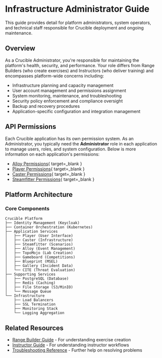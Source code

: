 # Infrastructure Administrator Guide

This guide provides detail for platform administrators, system operators, and technical staff responsible for Crucible deployment and ongoing maintenance.

## Overview

As a Crucible Administrator, you're responsible for maintaining the platform's health, security, and performance. Your role differs from Range Builders (who create exercises) and Instructors (who deliver training) and encompasses platform-wide concerns including:

- Infrastructure planning and capacity management
- User account management and permissions assignment
- System monitoring, maintenance, and troubleshooting
- Security policy enforcement and compliance oversight
- Backup and recovery procedures
- Application-specific configuration and integration management

## API Permissions

Each Crucible application has its own permission system. As an Administrator, you typically need the **Administrator** role in each application to manage users, roles, and system configuration. Below is more information on each application's permissions:

- [Alloy Permissions](https://github.com/cmu-sei/Alloy.Api/blob/development/docs/Permissions.md){ target=_blank }
- [Player Permissions](https://github.com/cmu-sei/Player.Api/blob/main/docs/Permissions.md){ target=_blank }
- [Caster Permissions](https://github.com/cmu-sei/Caster.Api/blob/development/docs/Permissions.md){ target=_blank }
- [Steamfitter Permissions](https://github.com/cmu-sei/Steamfitter.Api/commit/d5515ce341b76bf4089639ecca7e87280d7f73df){ target=_blank }

## Platform Architecture

### Core Components

```
Crucible Platform
├── Identity Management (Keycloak)
├── Container Orchestration (Kubernetes)
├── Application Services
│   ├── Player (User Interface)
│   ├── Caster (Infrastructure)
│   ├── Steamfitter (Scenarios)
│   ├── Alloy (Event Management)
│   ├── TopoMojo (Lab Creation)
│   ├── Gameboard (Competitions)
│   ├── Blueprint (MSEL)
│   ├── Gallery (Incident Data)
│   └── CITE (Threat Evaluation)
├── Supporting Services
│   ├── PostgreSQL (Database)
│   ├── Redis (Caching)
│   ├── File Storage (S3/MinIO)
│   └── Message Queue
└── Infrastructure
    ├── Load Balancers
    ├── SSL Termination
    ├── Monitoring Stack
    └── Logging Aggregation
```

## Related Resources

- [Range Builder Guide](../range-builder/index.md) - For understanding exercise creation
- [Instructor Guide](../instructor/index.md) - For understanding instructor workflows
- [Troubleshooting Reference](troubleshooting/index.md) - Further help on resolving problems
